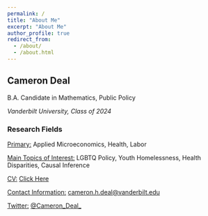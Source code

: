 ```yaml
---
permalink: /
title: "About Me"
excerpt: "About Me"
author_profile: true
redirect_from: 
  - /about/
  - /about.html
---
```

## Cameron Deal
B.A. Candidate in Mathematics, Public Policy 

*Vanderbilt University, Class of 2024*

### Research Fields
<u>Primary:</u> Applied Microeconomics, Health, Labor

<u>Main Topics of Interest:</u> LGBTQ Policy, Youth Homelessness, Health Disparities, Causal Inference

<u>CV:</u> [Click Here](https://cameron-deal.github.io//files/Deal_Cameron_10_2021.pdf)

<u>Contact Information:</u> [cameron.h.deal@vanderbilt.edu](cameron.h.deal@vanderbilt.edu)

<u>Twitter:</u> [@Cameron_Deal_](https://twitter.com/Cameron_Deal_)
